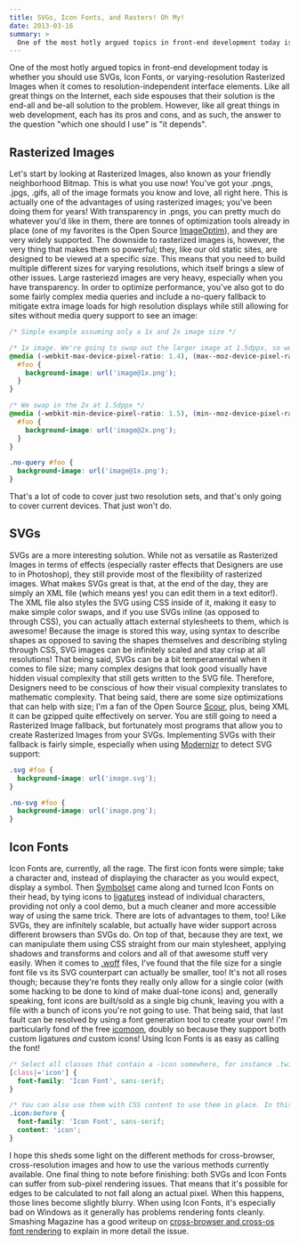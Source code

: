 ```yaml
---
title: SVGs, Icon Fonts, and Rasters! Oh My!
date: 2013-03-16
summary: >
  One of the most hotly argued topics in front-end development today is whether you should use SVGs, Icon Fonts, or varying-resolution Rasterized Images when it comes to resolution-independent interface elements. Like all great things on the Internet, _it depends_.
---
```


One of the most hotly argued topics in front-end development today is whether you should use SVGs, Icon Fonts, or varying-resolution Rasterized Images when it comes to resolution-independent interface elements. Like all great things on the Internet, each side espouses that their solution is the end-all and be-all solution to the problem. However, like all great things in web development, each has its pros and cons, and as such, the answer to the question "which one should I use" is "it depends".

## Rasterized Images

Let's start by looking at Rasterized Images, also known as your friendly neighborhood Bitmap. This is what you use now! You've got your .pngs, .jpgs, .gifs, all of the image formats you know and love, all right here. This is actually one of the advantages of using rasterized images; you've been doing them for years! With transparency in .pngs, you can pretty much do whatever you'd like in them, there are tonnes of optimization tools already in place (one of my favorites is the Open Source [ImageOptim](http://imageoptim.com/)), and they are very widely supported. The downside to rasterized images is, however, the very thing that makes them so powerful; they, like our old static sites, are designed to be viewed at a specific size. This means that you need to build multiple different sizes for varying resolutions, which itself brings a slew of other issues. Large rasteriezd images are very heavy, especially when you have transparency. In order to optimize performance, you've also got to do some fairly complex media queries and include a no-query fallback to mitigate extra image loads for high resolution displays while still allowing for sites without media query support to see an image:

```scss
/* Simple example assuming only a 1x and 2x image size */

/* 1x image. We're going to swap out the larger image at 1.5dppx, so we keep the 1x until right before that */
@media (-webkit-max-device-pixel-ratio: 1.4), (max--moz-device-pixel-ratio: 1.4), (max-resolution: 1.4dppx), (max-resolution: 134.4dpi) {
  #foo {
    background-image: url('image@1x.png');
  }
}

/* We swap in the 2x at 1.5dppx */
@media (-webkit-min-device-pixel-ratio: 1.5), (min--moz-device-pixel-ratio: 1.5), (min-resolution: 1.5dppx), (max-resolution: 144dpi) {
  #foo {
    background-image: url('image@2x.png');
  }
}

.no-query #foo {
  background-image: url('image@1x.png');
}
```

That's a lot of code to cover just two resolution sets, and that's only going to cover current devices. That just won't do.

## SVGs

SVGs are a more interesting solution. While not as versatile as Rasterized Images in terms of effects (especially raster effects that Designers are use to in Photoshop), they still provide most of the flexibility of rasterized images. What makes SVGs great is that, at the end of the day, they are simply an XML file (which means yes! you can edit them in a text editor!). The XML file also styles the SVG using CSS inside of it, making it easy to make simple color swaps, and if you use SVGs inline (as opposed to through CSS), you can actually attach external stylesheets to them, which is awesome! Because the image is stored this way, using syntax to describe shapes as opposed to saving the shapes themselves and describing styling through CSS, SVG images can be infinitely scaled and stay crisp at all resolutions! That being said, SVGs can be a bit temperamental when it comes to file size; many complex designs that look good visually have hidden visual complexity that still gets written to the SVG file. Therefore, Designers need to be conscious of how their visual complexity translates to mathematic complexity. That being said, there are some size optimizations that can help with size; I'm a fan of the Open Source [Scour](http://www.codedread.com/scour/), plus, being XML it can be gzipped quite effectively on server. You are still going to need a Rasterized Image fallback, but fortunately most programs that allow you to create Rasterized Images from your SVGs. Implementing SVGs with their fallback is fairly simple, especially when using [Modernizr](http://modernizr.com/) to detect SVG support:

```scss
.svg #foo {
  background-image: url('image.svg');
}

.no-svg #foo {
  background-image: url('image.png');
}
```

## Icon Fonts

Icon Fonts are, currently, all the rage. The first icon fonts were simple; take a character and, instead of displaying the character as you would expect, display a symbol. Then [Symbolset](http://symbolset.com/) came along and turned Icon Fonts on their head, by tying icons to [ligatures](http://en.wikipedia.org/wiki/Typographic_ligature) instead of individual characters, providing not only a cool demo, but a much cleaner and more accessible way of using the same trick. There are lots of advantages to them, too! Like SVGs, they are infinitely scalable, but actually have wider support across different browsers than SVGs do. On top of that, because they are text, we can manipulate them using CSS straight from our main stylesheet, applying shadows and transforms and colors and all of that awesome stuff very easily. When it comes to [.woff](https://en.wikipedia.org/wiki/Web_Open_Font_Format) files, I've found that the file size for a single font file vs its SVG counterpart can actually be smaller, too! It's not all roses though; because they're fonts they really only allow for a single color (with some hacking to be done to kind of make dual-tone icons) and, generally speaking, font icons are built/sold as a single big chunk, leaving you with a file with a bunch of icons you're not going to use. That being said, that last fault can be resolved by using a font generation tool to create your own! I'm particularly fond of the free [icomoon](http://icomoon.io/), doubly so because they support both custom ligatures _and_ custom icons! Using Icon Fonts is as easy as calling the font!

```scss
/* Select all classes that contain a -icon somewhere, for instance .twitter-icon or .facebook-icon */
[class|='icon'] {
  font-family: 'Icon Font', sans-serif;
}

/* You can also use them with CSS content to use them in place. In this instance, I'm going to add the word 'icon' before all items with a .icon class, and using my Icon Font's ligatures, that will become an icon. NOTE: This is pseudo-code, you're going to need more than this the :before to show up properly; this is just to show how to add the icon. */
.icon:before {
  font-family: 'Icon Font', sans-serif;
  content: 'icon';
}
```

I hope this sheds some light on the different methods for cross-browser, cross-resolution images and how to use the various methods currently available. One final thing to note before finishing: both SVGs and Icon Fonts can suffer from sub-pixel rendering issues. That means that it's possible for edges to be calculated to not fall along an actual pixel. When this happens, those lines become slightly blurry. When using Icon Fonts, it's especially bad on Windows as it generally has problems rendering fonts cleanly. Smashing Magazine has a good writeup on [cross-browser and cross-os font rendering](http://www.smashingmagazine.com/2012/04/24/a-closer-look-at-font-rendering/) to explain in more detail the issue.
